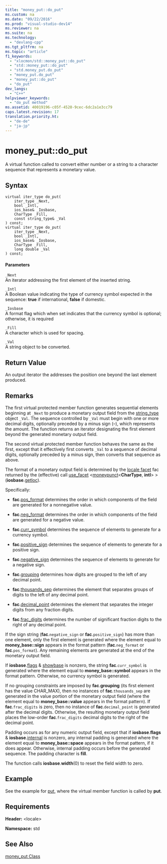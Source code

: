 ```yaml
---
title: "money_put::do_put"
ms.custom: na
ms.date: "09/22/2016"
ms.prod: "visual-studio-dev14"
ms.reviewer: na
ms.suite: na
ms.technology: 
  - "devlang-cpp"
ms.tgt_pltfrm: na
ms.topic: "article"
f1_keywords: 
  - "xlocmon/std::money_put::do_put"
  - "std::money_put::do_put"
  - "std.money_put.do_put"
  - "money_put.do_put"
  - "money_put::do_put"
  - "do_put"
dev_langs: 
  - "C++"
helpviewer_keywords: 
  - "do_put method"
ms.assetid: 40019196-c05f-4520-9cec-6dc2a1e3cc79
caps.latest.revision: 17
translation.priority.ht: 
  - "de-de"
  - "ja-jp"
---
```

# money_put::do_put
A virtual function called to convert either number or a string to a character sequence that represents a monetary value.  
  
## Syntax  
  
```  
virtual iter_type do_put(  
    iter_type _Next,   
    bool _Intl,   
    ios_base& _Iosbase,  
    CharType _Fill,   
    const string_type& _Val  
) const;  
virtual iter_type do_put(  
    iter_type _Next,   
    bool _Intl,   
    ios_base& _Iosbase,  
    CharType _Fill,  
    long double _Val  
) const;  
```  
  
#### Parameters  
 `_Next`  
 An iterator addressing the first element of the inserted string.  
  
 `_Intl`  
 A Boolean value indicating the type of currency symbol expected in the sequence: **true** if international, **false** if domestic.  
  
 `_Iosbase`  
 A format flag which when set indicates that the currency symbol is optional; otherwise, it is required  
  
 `_Fill`  
 A character which is used for spacing.  
  
 `_Val`  
 A string object to be converted.  
  
## Return Value  
 An output iterator the addresses the position one beyond the last element produced.  
  
## Remarks  
 The first virtual protected member function generates sequential elements beginning at `_Next` to produce a monetary output field from the [string_type](../vs140/money_put--string_type.md) object `_Val`. The sequence controlled by `_Val` must begin with one or more decimal digits, optionally preceded by a minus sign (–), which represents the amount. The function returns an iterator designating the first element beyond the generated monetary output field.  
  
 The second virtual protected member function behaves the same as the first, except that it effectively first converts `_Val` to a sequence of decimal digits, optionally preceded by a minus sign, then converts that sequence as above.  
  
 The format of a monetary output field is determined by the [locale facet](../vs140/facet-class.md) fac returned by the (effective) call [use_facet](../vs140/use_facet.md) <[moneypunct](../vs140/moneypunct-class.md)<**CharType**, **intl**> >(**iosbase**.[getloc](../vs140/ios_base--getloc.md)).  
  
 Specifically:  
  
-   **fac**.[pos_format](../vs140/moneypunct--pos_format.md) determines the order in which components of the field are generated for a nonnegative value.  
  
-   **fac**.[neg_format](../vs140/moneypunct--neg_format.md) determines the order in which components of the field are generated for a negative value.  
  
-   **fac**.[curr_symbol](../vs140/moneypunct--curr_symbol.md) determines the sequence of elements to generate for a currency symbol.  
  
-   **fac**.[positive_sign](../vs140/moneypunct--positive_sign.md) determines the sequence of elements to generate for a positive sign.  
  
-   **fac**.[negative_sign](../vs140/moneypunct--negative_sign.md) determines the sequence of elements to generate for a negative sign.  
  
-   **fac**.[grouping](../vs140/moneypunct--grouping.md) determines how digits are grouped to the left of any decimal point.  
  
-   **fac**.[thousands_sep](../vs140/moneypunct--thousands_sep.md) determines the element that separates groups of digits to the left of any decimal point.  
  
-   **fac**.[decimal_point](../vs140/moneypunct--decimal_point.md) determines the element that separates the integer digits from any fraction digits.  
  
-   **fac**.[frac_digits](../vs140/moneypunct--frac_digits.md) determines the number of significant fraction digits to the right of any decimal point.  
  
 If the sign string (**fac**.`negative_sign` or **fac**.`positive_sign`) has more than one element, only the first element is generated where the element equal to **money_base::sign** appears in the format pattern (**fac**.`neg_format` or **fac**.`pos_format`). Any remaining elements are generated at the end of the monetary output field.  
  
 If **iosbase**.[flags](../vs140/ios_base--flags.md) & [showbase](../vs140/showbase.md) is nonzero, the string **fac**.`curr_symbol` is generated where the element equal to **money_base::symbol** appears in the format pattern. Otherwise, no currency symbol is generated.  
  
 If no grouping constraints are imposed by **fac**.**grouping** (its first element has the value CHAR_MAX), then no instances of **fac**.`thousands_sep` are generated in the value portion of the monetary output field (where the element equal to **money_base::value** appears in the format pattern). If **fac**.`frac_digits` is zero, then no instance of **fac**.`decimal_point` is generated after the decimal digits. Otherwise, the resulting monetary output field places the low-order **fac**.`frac_digits` decimal digits to the right of the decimal point.  
  
 Padding occurs as for any numeric output field, except that if **iosbase**.**flags** & **iosbase**.[internal](../vs140/internal--standard-c---library-.md) is nonzero, any internal padding is generated where the element equal to **money_base::space** appears in the format pattern, if it does appear. Otherwise, internal padding occurs before the generated sequence. The padding character is **fill**.  
  
 The function calls **iosbase**.**width**(0) to reset the field width to zero.  
  
## Example  
 See the example for [put](../vs140/money_put--put.md), where the virtual member function is called by **put**.  
  
## Requirements  
 **Header:** \<locale>  
  
 **Namespace:** std  
  
## See Also  
 [money_put Class](../vs140/money_put-class.md)